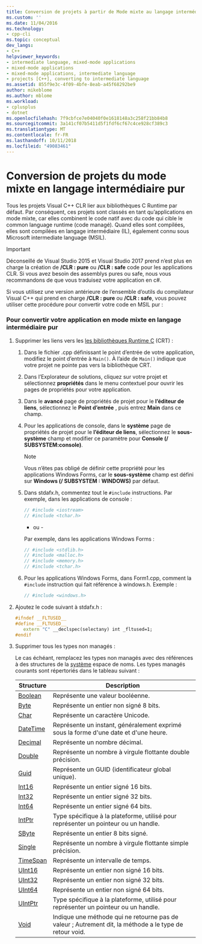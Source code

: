 ```yaml
---
title: Conversion de projets à partir de Mode mixte au langage intermédiaire pur | Microsoft Docs
ms.custom: ''
ms.date: 11/04/2016
ms.technology:
- cpp-cli
ms.topic: conceptual
dev_langs:
- C++
helpviewer_keywords:
- intermediate language, mixed-mode applications
- mixed-mode applications
- mixed-mode applications, intermediate language
- projects [C++], converting to intermediate language
ms.assetid: 855f9e3c-4f09-4bfe-8eab-a45f68292be9
author: mikeblome
ms.author: mblome
ms.workload:
- cplusplus
- dotnet
ms.openlocfilehash: 7f9cbfce7e04040f0e1618148a3c258f21bb84b8
ms.sourcegitcommit: 3a141cf07b5411d5f1fdf6cf67c4ce928cf389c3
ms.translationtype: MT
ms.contentlocale: fr-FR
ms.lasthandoff: 10/11/2018
ms.locfileid: "49083461"
---
```

# <a name="converting-projects-from-mixed-mode-to-pure-intermediate-language"></a>Conversion de projets du mode mixte en langage intermédiaire pur

Tous les projets Visual C++ CLR lier aux bibliothèques C Runtime par défaut. Par conséquent, ces projets sont classés en tant qu’applications en mode mixte, car elles combinent le code natif avec du code qui cible le common language runtime (code managé). Quand elles sont compilées, elles sont compilées en langage intermédiaire (IL), également connu sous Microsoft intermediate language (MSIL).

> [!IMPORTANT]
> Déconseillé de Visual Studio 2015 et Visual Studio 2017 prend n’est plus en charge la création de **/CLR : pure** ou **/CLR : safe** code pour les applications CLR. Si vous avez besoin des assemblys pures ou safe, nous vous recommandons de que vous traduisez votre application en c#.

Si vous utilisez une version antérieure de l’ensemble d’outils du compilateur Visual C++ qui prend en charge **/CLR : pure** ou **/CLR : safe**, vous pouvez utiliser cette procédure pour convertir votre code en MSIL pur :

### <a name="to-convert-your-mixed-mode-application-into-pure-intermediate-language"></a>Pour convertir votre application en mode mixte en langage intermédiaire pur

1. Supprimer les liens vers les [les bibliothèques Runtime C](../c-runtime-library/crt-library-features.md) (CRT) :

   1. Dans le fichier .cpp définissant le point d’entrée de votre application, modifiez le point d’entrée à `Main()`. À l’aide de `Main()` indique que votre projet ne pointe pas vers la bibliothèque CRT.

   2. Dans l’Explorateur de solutions, cliquez sur votre projet et sélectionnez **propriétés** dans le menu contextuel pour ouvrir les pages de propriétés pour votre application.

   3. Dans le **avancé** page de propriétés de projet pour le **l’éditeur de liens**, sélectionnez le **Point d’entrée** , puis entrez **Main** dans ce champ.

   4. Pour les applications de console, dans le **système** page de propriétés de projet pour le **l’éditeur de liens**, sélectionnez le **sous-système** champ et modifier ce paramètre pour **Console (/ SUBSYSTEM:console)**.

      > [!NOTE]
      > Vous n’êtes pas obligé de définir cette propriété pour les applications Windows Forms, car le **sous-système** champ est défini sur **Windows (/ SUBSYSTEM : WINDOWS)** par défaut.

   5. Dans stdafx.h, commentez tout le `#include` instructions. Par exemple, dans les applications de console :

      ```cpp
      // #include <iostream>
      // #include <tchar.h>
      ```

       - ou -

       Par exemple, dans les applications Windows Forms :

      ```cpp
      // #include <stdlib.h>
      // #include <malloc.h>
      // #include <memory.h>
      // #include <tchar.h>
      ```

   6. Pour les applications Windows Forms, dans Form1.cpp, comment la `#include` instruction qui fait référence à windows.h. Exemple :

      ```cpp
      // #include <windows.h>
      ```

2. Ajoutez le code suivant à stdafx.h :

   ```cpp
   #ifndef __FLTUSED__
   #define __FLTUSED__
      extern "C" __declspec(selectany) int _fltused=1;
   #endif
   ```

3. Supprimer tous les types non managés :

   Le cas échéant, remplacez les types non managés avec des références à des structures de la [système](/dotnet/api/system) espace de noms. Les types managés courants sont répertoriés dans le tableau suivant :

   |Structure|Description|
   |---------------|-----------------|
   |[Boolean](/dotnet/api/system.boolean)|Représente une valeur booléenne.|
   |[Byte](/dotnet/api/system.byte)|Représente un entier non signé 8 bits.|
   |[Char](/dotnet/api/system.char)|Représente un caractère Unicode.|
   |[DateTime](/dotnet/api/system.datetime.datetime.aspx)|Représente un instant, généralement exprimé sous la forme d'une date et d'une heure.|
   |[Decimal](/dotnet/api/system.decimal)|Représente un nombre décimal.|
   |[Double](/dotnet/api/system.double)|Représente un nombre à virgule flottante double précision.|
   |[Guid](/dotnet/api/system.guid)|Représente un GUID (identificateur global unique).|
   |[Int16](/dotnet/api/system.int16)|Représente un entier signé 16 bits.|
   |[Int32](/dotnet/api/system.int32)|Représente un entier signé 32 bits.|
   |[Int64](/dotnet/api/system.int64)|Représente un entier signé 64 bits.|
   |[IntPtr](/dotnet/api/system.intptr)|Type spécifique à la plateforme, utilisé pour représenter un pointeur ou un handle.|
   |[SByte](/dotnet/api/system.byte.aspx)|Représente un entier 8 bits signé.|
   |[Single](/dotnet/api/system.single.aspx)|Représente un nombre à virgule flottante simple précision.|
   |[TimeSpan](/dotnet/api/system.timespan)|Représente un intervalle de temps.|
   |[UInt16](/dotnet/api/system.uint16)|Représente un entier non signé 16 bits.|
   |[UInt32](/dotnet/api/system.uint32)|Représente un entier non signé 32 bits.|
   |[UInt64](/dotnet/api/system.uint64)|Représente un entier non signé 64 bits.|
   |[UIntPtr](/dotnet/api/system.uintptr)|Type spécifique à la plateforme, utilisé pour représenter un pointeur ou un handle.|
   |[Void](/dotnet/api/system.void)|Indique une méthode qui ne retourne pas de valeur ; Autrement dit, la méthode a le type de retour void.|